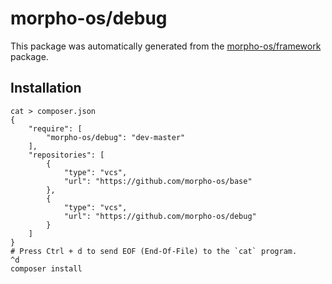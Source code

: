 # morpho-os/debug

This package was automatically generated from the [morpho-os/framework](https://github.com/morpho-os/framework) package.


## Installation

```
cat > composer.json
{
    "require": [
        "morpho-os/debug": "dev-master"
    ],
    "repositories": [
        {
            "type": "vcs",
            "url": "https://github.com/morpho-os/base"
        },
        {
            "type": "vcs",
            "url": "https://github.com/morpho-os/debug"
        }
    ]
}
# Press Ctrl + d to send EOF (End-Of-File) to the `cat` program.
^d
composer install
```